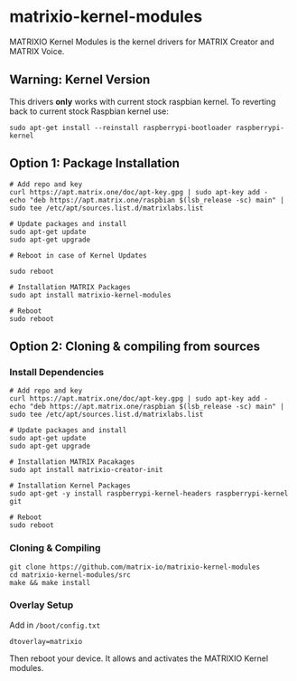 # matrixio-kernel-modules

MATRIXIO Kernel Modules is the kernel drivers for MATRIX Creator and MATRIX Voice.

## Warning: Kernel Version
This drivers **only** works with current stock raspbian kernel. To reverting back to current stock Raspbian kernel use:  

```
sudo apt-get install --reinstall raspberrypi-bootloader raspberrypi-kernel
```

## Option 1: Package Installation
```
# Add repo and key
curl https://apt.matrix.one/doc/apt-key.gpg | sudo apt-key add -
echo "deb https://apt.matrix.one/raspbian $(lsb_release -sc) main" | sudo tee /etc/apt/sources.list.d/matrixlabs.list

# Update packages and install
sudo apt-get update
sudo apt-get upgrade

# Reboot in case of Kernel Updates

sudo reboot

# Installation MATRIX Packages
sudo apt install matrixio-kernel-modules

# Reboot
sudo reboot
```
## Option 2: Cloning & compiling from sources

### Install Dependencies

```
# Add repo and key
curl https://apt.matrix.one/doc/apt-key.gpg | sudo apt-key add -
echo "deb https://apt.matrix.one/raspbian $(lsb_release -sc) main" | sudo tee /etc/apt/sources.list.d/matrixlabs.list

# Update packages and install
sudo apt-get update
sudo apt-get upgrade

# Installation MATRIX Pacakages
sudo apt install matrixio-creator-init

# Installation Kernel Packages
sudo apt-get -y install raspberrypi-kernel-headers raspberrypi-kernel git 

# Reboot
sudo reboot
```

### Cloning & Compiling
```
git clone https://github.com/matrix-io/matrixio-kernel-modules
cd matrixio-kernel-modules/src
make && make install
```
### Overlay Setup

Add in `/boot/config.txt`

```
dtoverlay=matrixio
```
Then reboot your device. It allows and activates the MATRIXIO Kernel modules. 
